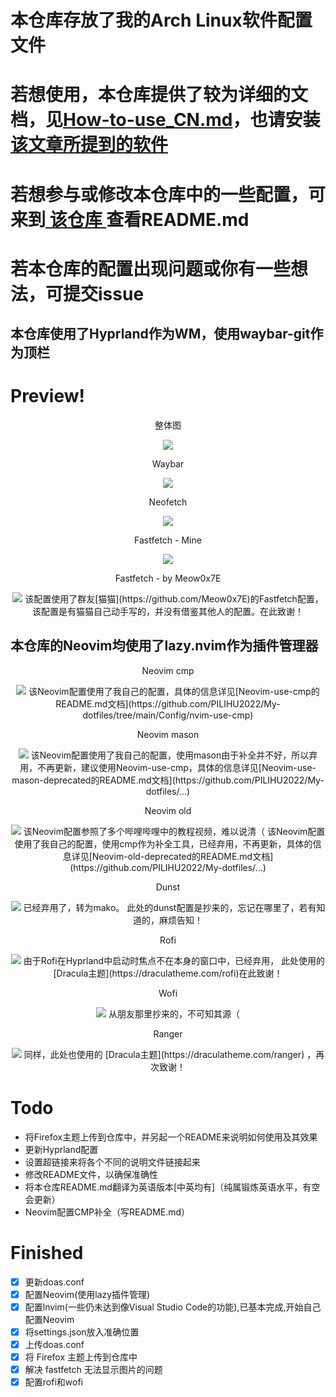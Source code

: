# 本仓库存放了我的Arch Linux软件配置文件
# 若想使用，本仓库提供了较为详细的文档，见[How-to-use_CN.md](https://github.com/PILIHU2022/My-dotfiles/blob/main/How-to-use_CN.md)，也请安装[该文章所提到的软件](https://github.com/PILIHU2022/My-dotfiles/blob/main/Programs.md)
# 若想参与或修改本仓库中的一些配置，可来到[ 该仓库 ](https://github.com/PILIHU2022/My-dotfiles-DEV)查看README.md
# 若本仓库的配置出现问题或你有一些想法，可提交issue
## 本仓库使用了Hyprland作为WM，使用waybar-git作为顶栏
# Preview!
<div align='center'>整体图</div>
<p align='center'>
<img src = 'https://s1.imagehub.cc/images/2024/02/07/165e5420c0410773842aa850e870c4ef.md.png'>
</p>

<div align='center'>Waybar</div>
<p align='center'>
<img src = 'https://s1.imagehub.cc/images/2024/02/07/5b556118f8821e142ff52810e0644a18.png'
</p>

<div align='center'>Neofetch</div>
<p align='center'>
<img src = 'https://s1.imagehub.cc/images/2024/02/07/4fd8aaa28a9ea768ed302dcc2ecb9d85.png'
</p>

<div align='center'>Fastfetch - Mine</div>
<p align='center'>
<img src = 'https://s1.imagehub.cc/images/2024/02/07/6ee906b80d0050a2814e46ae5de1aa08.png'
</p>

<div align='center'>Fastfetch - by Meow0x7E</div>
<p align='center'>
<img src = 'https://s1.imagehub.cc/images/2024/02/07/6ee906b80d0050a2814e46ae5de1aa08.png'
</p>
该配置使用了群友[猫猫](https://github.com/Meow0x7E)的Fastfetch配置，该配置是有猫猫自己动手写的，并没有借鉴其他人的配置。在此致谢！

## 本仓库的Neovim均使用了lazy.nvim作为插件管理器
<div align='center'>Neovim cmp</div>
<p align='center'>
<img src = 'https://s1.imagehub.cc/images/2024/02/07/b135f52f9fbfd87928f655c658e42d11.png'
</p>
该Neovim配置使用了我自己的配置，具体的信息详见[Neovim-use-cmp的README.md文档](https://github.com/PILIHU2022/My-dotfiles/tree/main/Config/nvim-use-cmp)

<div align='center'>Neovim mason</div>
<p align='center'>
<img src = 'https://s1.imagehub.cc/images/2024/02/07/1fc1b3433f338a502c04d41e12fa9ecd.png'
</p>
该Neovim配置使用了我自己的配置，使用mason由于补全并不好，所以弃用，不再更新，建议使用Neovim-use-cmp，具体的信息详见[Neovim-use-mason-deprecated的README.md文档](https://github.com/PILIHU2022/My-dotfiles/...)

<div align='center'>Neovim old</div>
<p align='center'>
<img src = 'https://s1.imagehub.cc/images/2024/02/07/a4f22d2786b86f997ef04925d63805f2.png'
</p>
该Neovim配置参照了多个哔哩哔哩中的教程视频，难以说清（
该Neovim配置使用了我自己的配置，使用cmp作为补全工具，已经弃用，不再更新，具体的信息详见[Neovim-old-deprecated的README.md文档](https://github.com/PILIHU2022/My-dotfiles/...)

<div align='center'>Dunst</div>
<p align='center'>
<img src = 'https://s1.imagehub.cc/images/2024/03/29/685a08a562184e96488228bb85eaf15d.png'
</p>
已经弃用了，转为mako。
此处的dunst配置是抄来的，忘记在哪里了，若有知道的，麻烦告知！

<div align='center'>Rofi</div>
<p align='center'>
<img src = 'https://s1.imagehub.cc/images/2024/03/29/306441414fe4c6d18cc46544676de244.png'
</p>
由于Rofi在Hyprland中启动时焦点不在本身的窗口中，已经弃用，
此处使用的[Dracula主题](https://draculatheme.com/rofi)在此致谢！

<div align='center'>Wofi</div>
<p align='center'>
<img src = 'https://s1.imagehub.cc/images/2024/03/29/18f8de49964d01b161cd51958ceab59c.png'
</p>
从朋友那里抄来的，不可知其源（

<div align='center'>Ranger</div>
<p align='center'>
<img src = 'https://s1.imagehub.cc/images/2024/02/07/5a53480d483dc17cde87c6702f5c44ad.png'
</p>
同样，此处也使用的 [Dracula主题](https://draculatheme.com/ranger) ，再次致谢！

# Todo
- 将Firefox主题上传到仓库中，并另起一个README来说明如何使用及其效果
- 更新Hyprland配置
- 设置超链接来将各个不同的说明文件链接起来
- 修改README文件，以确保准确性
- 将本仓库README.md翻译为英语版本[中英均有]（纯属锻炼英语水平，有空会更新）
- Neovim配置CMP补全（写README.md）

# Finished
* [x] 更新doas.conf
* [x] 配置Neovim(使用lazy插件管理)
* [x] 配置lnvim(一些仍未达到像Visual Studio Code的功能),已基本完成,开始自己配置Neovim
* [x] 将settings.json放入准确位置
* [x] 上传doas.conf
* [x] 将 Firefox 主题上传到仓库中
* [x] 解决 fastfetch 无法显示图片的问题
* [x] 配置rofi和wofi 
